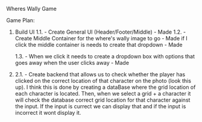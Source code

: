 Wheres Wally Game

Game Plan: 

1. Build UI 
    1.1. - Create General UI (Header/Footer/Middle) - Made
    1.2. - Create Middle Container for the where's wally image to go - Made
            if I click the middle container is needs to create that dropdown - Made


    1.3. - When we click it needs to create a dropdown box with options that goes away when the user clicks away - Made
    
2.
    2.1. - Create backend that allows us to check whether the player has clicked on the correct location of that character
           on the photo (look this up). I think this is done by creating a dataBase where the grid location of each character is located. Then, when we select a grid + a character it will check the database correct grid location for that character against the input. If the input is currect we can display that and if the input is incorrect it wont display it. 


